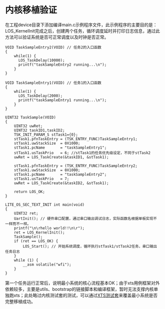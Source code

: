 # 内核移植验证<a name="ZH-CN_TOPIC_0000001062953117"></a>

在工程device目录下添加编译main.c示例程序文件，此示例程序的主要目的是：LOS\_KernelInit完成之后，创建两个任务，循环调度延时并打印日志信息，通过此方法可以验证系统是否可正常调度以及时钟是否正常。

```
VOID TaskSampleEntry2(VOID) // 任务2的入口函数
{
    while(1) {
      LOS_TaskDelay(10000);
      printf("taskSampleEntry2 running...\n");
    }
}

VOID TaskSampleEntry1(VOID) // 任务1的入口函数
{
    while(1) {
      LOS_TaskDelay(2000);
      printf("taskSampleEntry1 running...\n");
    }
}

UINT32 TaskSample(VOID)
{
    UINT32 uwRet;
    UINT32 taskID1,taskID2;
    TSK_INIT_PARAM_S stTask1={0};
    stTask1.pfnTaskEntry = (TSK_ENTRY_FUNC)TaskSampleEntry1;
    stTask1.uwStackSize  = 0X1000;
    stTask1.pcName       = "taskSampleEntry1";
    stTask1.usTaskPrio   = 6; //stTask1的任务优先级设定，不同于stTask2
    uwRet = LOS_TaskCreate(&taskID1, &stTask1);

    stTask1.pfnTaskEntry = (TSK_ENTRY_FUNC)TaskSampleEntry2;
    stTask1.uwStackSize  = 0X1000;
    stTask1.pcName       = "taskSampleEntry2";
    stTask1.usTaskPrio   = 7;
    uwRet = LOS_TaskCreate(&taskID2, &stTask1);

    return LOS_OK;
}

LITE_OS_SEC_TEXT_INIT int main(void)
{
    UINT32 ret;
    UartInit(); // 硬件串口配置，通过串口输出调试日志，实际函数名根据单板实现不一样而不一样。
    printf("\n\rhello world!!\n\r");
    ret = LOS_KernelInit(); 
    TaskSample();
    if (ret == LOS_OK) {
        LOS_Start(); // 开始系统调度，循环执行stTask1/stTask2任务，串口输出任务日志
    }
    while (1) {
        __asm volatile("wfi");
    }
}
```

第一个任务运行正常后，说明最小系统的核心流程基本OK；由于xts用例框架对外依赖较多，主要是utils、bootstrap的链接脚本和编译框架，暂时无法支撑内核单独跑xts；此处略过内核测试套的测试，可以通过[XTS测试套](transplant-chip-board-xts.md)来覆盖最小系统是否完整移植成功。

